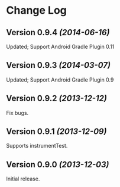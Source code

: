 Change Log
==========

Version 0.9.4 *(2014-06-16)*
----------------------------

Updated; Support Android Gradle Plugin 0.11


Version 0.9.3 *(2014-03-07)*
----------------------------

Updated; Support Android Gradle Plugin 0.9


Version 0.9.2 *(2013-12-12)*
----------------------------

Fix bugs.


Version 0.9.1 *(2013-12-09)*
----------------------------

Supports instrumentTest.


Version 0.9.0 *(2013-12-03)*
----------------------------

Initial release.
